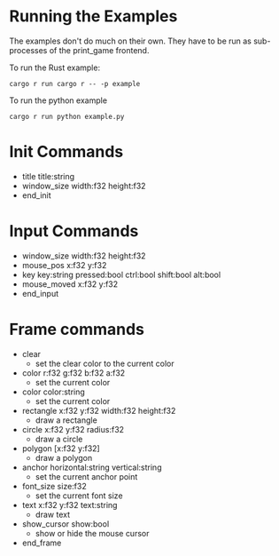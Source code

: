 # Running the Examples

The examples don't do much on their own.
They have to be run as sub-processes of the print_game frontend.

To run the Rust example:
```
cargo r run cargo r -- -p example
```

To run the python example
```
cargo r run python example.py
```

# Init Commands

- title title:string
- window_size width:f32 height:f32
- end_init

# Input Commands

- window_size width:f32 height:f32
- mouse_pos x:f32 y:f32
- key key:string pressed:bool ctrl:bool shift:bool alt:bool
- mouse_moved x:f32 y:f32
- end_input

# Frame commands

- clear
  - set the clear color to the current color
- color r:f32 g:f32 b:f32 a:f32
  - set the current color
- color color:string
  - set the current color
- rectangle x:f32 y:f32 width:f32 height:f32
  - draw a rectangle
- circle x:f32 y:f32 radius:f32
  - draw a circle
- polygon [x:f32 y:f32]
  - draw a polygon
- anchor horizontal:string vertical:string
  - set the current anchor point
- font_size size:f32
  - set the current font size
- text x:f32 y:f32 text:string
  - draw text
- show_cursor show:bool
  - show or hide the mouse cursor
- end_frame